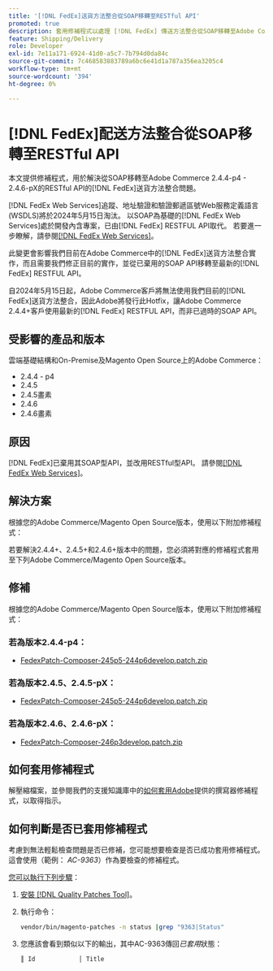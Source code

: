 ```yaml
---
title: '[!DNL FedEx]送貨方法整合從SOAP移轉至RESTful API'
promoted: true
description: 套用修補程式以處理 [!DNL FedEx] 傳送方法整合從SOAP移轉至Adobe Commerce 2.4.4-p4 - 2.4.6-pX的RESTful API。
feature: Shipping/Delivery
role: Developer
exl-id: 7e11a171-6924-41d0-a5c7-7b794d0da84c
source-git-commit: 7c468583883789a6bc6e41d1a787a356ea3205c4
workflow-type: tm+mt
source-wordcount: '394'
ht-degree: 0%

---
```


# [!DNL FedEx]配送方法整合從SOAP移轉至RESTful API

本文提供修補程式，用於解決從SOAP移轉至Adobe Commerce 2.4.4-p4 - 2.4.6-pX的RESTful API的[!DNL FedEx]送貨方法整合問題。

[!DNL FedEx Web Services]追蹤、地址驗證和驗證郵遞區號Web服務定義語言(WSDLS)將於2024年5月15日淘汰。 以SOAP為基礎的[!DNL FedEx Web Services]處於開發內含專案，已由[!DNL FedEx] RESTFUL API取代。 若要進一步瞭解，請參閱[[!DNL FedEx Web Services]](https://www.fedex.com/en-us/developer/web-services.html)。

此變更會影響我們目前在Adobe Commerce中的[!DNL FedEx]送貨方法整合實作，而且需要我們修正目前的實作，並從已棄用的SOAP API移轉至最新的[!DNL FedEx] RESTFUL API。

自2024年5月15日起，Adobe Commerce客戶將無法使用我們目前的[!DNL FedEx]送貨方法整合，因此Adobe將發行此Hotfix，讓Adobe Commerce 2.4.4+客戶使用最新的[!DNL FedEx] RESTFUL API，而非已過時的SOAP API。


## 受影響的產品和版本

雲端基礎結構和On-Premise及Magento Open Source上的Adobe Commerce：

* 2.4.4 - p4
* 2.4.5
* 2.4.5畫素
* 2.4.6
* 2.4.6畫素

## 原因

[!DNL FedEx]已棄用其SOAP型API，並改用RESTful型API。 請參閱[[!DNL FedEx Web Services]](https://www.fedex.com/en-us/developer/web-services.html)。

## 解決方案

根據您的Adobe Commerce/Magento Open Source版本，使用以下附加修補程式：

若要解決2.4.4+、2.4.5+和2.4.6+版本中的問題，您必須將對應的修補程式套用至下列Adobe Commerce/Magento Open Source版本。

## 修補

根據您的Adobe Commerce/Magento Open Source版本，使用以下附加修補程式：

### 若為版本2.4.4-p4：

* [FedexPatch-Composer-245p5-244p6develop.patch.zip](assets/FedexPatch-Composer-245p5-244p6develop.patch.zip)

### 若為版本2.4.5、2.4.5-pX：

* [FedexPatch-Composer-245p5-244p6develop.patch.zip](assets/FedexPatch-Composer-245p5-244p6develop.patch.zip)


### 若為版本2.4.6、2.4.6-pX：


* [FedexPatch-Composer-246p3develop.patch.zip](assets/FedexPatch-Composer-246p3develop.patch.zip)


## 如何套用修補程式

解壓縮檔案，並參閱我們的支援知識庫中的[如何套用Adobe](https://experienceleague.adobe.com/docs/commerce-knowledge-base/kb/how-to/how-to-apply-a-composer-patch-provided-by-magento.html)提供的撰寫器修補程式，以取得指示。

## 如何判斷是否已套用修補程式

考慮到無法輕鬆檢查問題是否已修補，您可能想要檢查是否已成功套用修補程式。 這會使用（範例： *AC-9363*）作為要檢查的修補程式。

<u>您可以執行下列步驟</u>：

1. [安裝 [!DNL Quality Patches Tool]](https://experienceleague.adobe.com/docs/commerce-operations/tools/quality-patches-tool/usage.html)。
1. 執行命令：

   ```bash
   vendor/bin/magento-patches -n status |grep "9363|Status"
   ```

1. 您應該會看到類似以下的輸出，其中AC-9363傳回&#x200B;*已套用*&#x200B;狀態：

   ```bash
   ║ Id            │ Title                                                        │ Category        │ Origin                 │ Status      │ Details                                          ║ ║ N/A           │ ../m2-hotfixes/AC-9363_USPS_Ground_Advantage_shipping_method_COMPOSER_patch.patch      │ Other           │ Local                  │ Applied     │ Patch type: Custom                                
   ```
